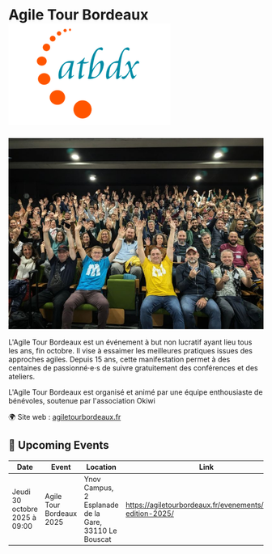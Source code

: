 # Agile Tour Bordeaux ![Logo](./logo-at-bdx.png ':size=100')
![tous ensemble](./agile_tour_tous_ensemble.jpg)

L'Agile Tour Bordeaux est un événement à but non lucratif ayant lieu tous les ans, fin octobre. Il vise à essaimer les meilleures pratiques issues des approches agiles. Depuis 15 ans, cette manifestation permet à des centaines de passionné⋅e⋅s de suivre gratuitement des conférences et des ateliers.

L'Agile Tour Bordeaux est organisé et animé par une équipe enthousiaste de bénévoles, soutenue par l'association Okiwi

🌍 Site web : [agiletourbordeaux.fr](https://agiletourbordeaux.fr/)

<!-- EVENTS:START -->
## 📅 Upcoming Events

| Date | Event | Location | Link |
|------|--------|----------|------|
| Jeudi 30 octobre 2025 à 09:00 | Agile Tour Bordeaux 2025 | Ynov Campus, 2 Esplanade de la Gare, 33110 Le Bouscat | https://agiletourbordeaux.fr/evenements/atbdx-edition-2025/ |
<!-- EVENTS:END -->
